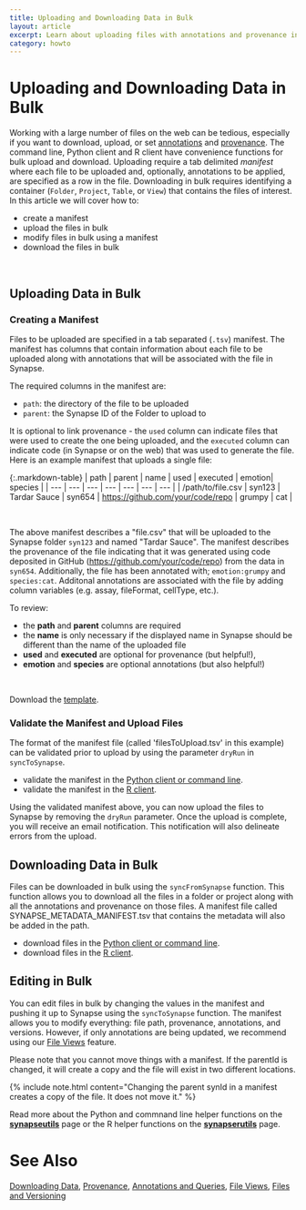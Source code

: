 ```yaml
---
title: Uploading and Downloading Data in Bulk
layout: article
excerpt: Learn about uploading files with annotations and provenance in bulk.
category: howto
---
```


# Uploading and Downloading Data in Bulk

Working with a large number of files on the web can be tedious, especially if you want to download, upload, or set [annotations](http://docs.synapse.org/articles/annotation_and_query.html) and [provenance](http://docs.synapse.org/articles/provenance.html). The command line, Python client and R client have convenience functions for bulk upload and download. Uploading require a tab delimited *manifest* where each file to be uploaded and, optionally, annotations to be applied, are specified as a row in the file. Downloading in bulk requires identifying a container (`Folder`, `Project`, `Table`, or `View`) that contains the files of interest. In this article we will cover how to: 
	
* create a manifest 
* upload the files in bulk
* modify files in bulk using a manifest
* download the files in bulk

<br/>

## Uploading Data in Bulk

### Creating a Manifest

Files to be uploaded are specified in a tab separated (`.tsv`) manifest. The manifest has columns that contain information about each file to be uploaded along with annotations that will be associated with the file in Synapse.

The required columns in the manifest are:

 - `path`: the directory of the file to be uploaded
 -  `parent`: the Synapse ID of the Folder to upload to
 
 It is optional to link provenance - the `used` column can indicate files that were used to create the one being uploaded, and the `executed` column can indicate code (in Synapse or on the web) that was used to generate the file. Here is an example manifest that uploads a single file:

{:.markdown-table}
| path | parent | name | used | executed | emotion| species |
| --- | --- | --- | --- | --- | --- | --- |
| /path/to/file.csv | syn123 | Tardar Sauce | syn654 | https://github.com/your/code/repo | grumpy | cat |

<br/>

The above manifest describes a "file.csv" that will be uploaded to the Synapse folder `syn123` and named "Tardar Sauce". The manifest describes the provenance of the file indicating that it was generated using code deposited in GitHub (https://github.com/your/code/repo) from the data in `syn654`. Additionally, the file has been annotated with; `emotion:grumpy` and `species:cat`. Additonal annotations are associated with the file by adding column variables (e.g. assay, fileFormat, cellType, etc.).

To review:
* the **path** and **parent** columns are required
* the **name** is only necessary if the displayed name in Synapse should be different than the name of the uploaded file
* **used** and **executed** are optional for provenance (but helpful!),
* **emotion** and **species** are optional annotations (but also helpful!)

<br/>

Download the [template](/assets/downloads/example_manifest_template.tsv).

### Validate the Manifest and Upload Files

The format of the manifest file (called 'filesToUpload.tsv' in this example) can be validated prior to upload by using the parameter `dryRun` in `syncToSynapse`.

* validate the manifest in the [Python client or command line](https://python-docs.synapse.org/build/html/synapseutils.html#synapseutils.sync.syncToSynapse).
* validate the manifest in the [R client](https://github.com/Sage-Bionetworks/synapserutils#batch-process). 

Using the validated manifest above, you can now upload the files to Synapse by removing the `dryRun` parameter. Once the upload is complete, you will receive an email notification. This notification will also delineate errors from the upload. 

## Downloading Data in Bulk

Files can be downloaded in bulk using the `syncFromSynapse` function. This function allows you to download all the files in a folder or project along with all the annotations and provenance on those files. A manifest file called SYNAPSE_METADATA_MANIFEST.tsv that contains the metadata will also be added in the path.

* download files in the [Python client or command line](https://python-docs.synapse.org/build/html/synapseutils.html#synapseutils.sync.syncFromSynapse).
* download files in the [R client](https://github.com/Sage-Bionetworks/synapserutils#download-data-in-bulk). 


## Editing in Bulk

You can edit files in bulk by changing the values in the manifest and pushing it up to Synapse using the `syncToSynapse` function. The manifest allows you to modify everything: file path, provenance, annotations, and versions. However, if only annotations are being updated, we recommend using our [File Views](/articles/fileviews.html) feature. 


Please note that you cannot move things with a manifest. If the parentId is changed, it will create a copy and the file will exist in two different locations. 


{% include note.html content="Changing the parent synId in a manifest creates a copy of the file. It does not move it." %}

Read more about the Python and commnand line helper functions on the **[synapseutils](https://python-docs.synapse.org/build/html/synapseutils.html#module-synapseutils.sync)** page or the R helper functions on the **[synapserutils](https://github.com/Sage-Bionetworks/synapserutils#synapserutils)** page. 

# See Also
[Downloading Data](/articles/downloading_data.html), [Provenance](/articles/provenance.html), [Annotations and Queries](/articles/annotation_and_query.html), [File Views](/articles/fileviews.html), [Files and Versioning](/articles/files_and_versioning.html)
